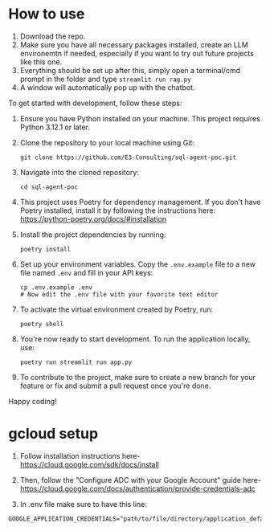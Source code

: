 # How to use

1. Download the repo.
2. Make sure you have all necessary packages installed, create an LLM environemtn if needed, especially if you want to try out future projects like this one.
3. Everything should be set up after this, simply open a terminal/cmd prompt in the folder and type `streamlit run rag.py`
4. A window will automatically pop up with the chatbot.

To get started with development, follow these steps:

1. Ensure you have Python installed on your machine. This project requires Python 3.12.1 or later.

2. Clone the repository to your local machine using Git:

   ```
   git clone https://github.com/E3-Consulting/sql-agent-poc.git
   ```

3. Navigate into the cloned repository:

   ```
   cd sql-agent-poc
   ```

4. This project uses Poetry for dependency management. If you don't have Poetry installed, install it by following the instructions here: https://python-poetry.org/docs/#installation

5. Install the project dependencies by running:

   ```
   poetry install
   ```

6. Set up your environment variables. Copy the `.env.example` file to a new file named `.env` and fill in your API keys:

   ```
   cp .env.example .env
   # Now edit the .env file with your favorite text editor
   ```

7. To activate the virtual environment created by Poetry, run:

   ```
   poetry shell
   ```

8. You're now ready to start development. To run the application locally, use:

   ```
   poetry run streamlit run app.py
   ```

9. To contribute to the project, make sure to create a new branch for your feature or fix and submit a pull request once you're done.

Happy coding!

# gcloud setup

1. Follow installation instructions here- https://cloud.google.com/sdk/docs/install 

2. Then, follow the "Configure ADC with your Google Account" guide here- https://cloud.google.com/docs/authentication/provide-credentials-adc 

3. In .env file make sure to have this line: 

```
GOOGLE_APPLICATION_CREDENTIALS="path/to/file/directory/application_default_credentials.json"
```